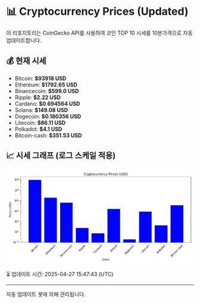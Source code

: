 
# 📊 Cryptocurrency Prices (Updated)

이 리포지토리는 CoinGecko API를 사용하여 코인 TOP 10 시세를 10분가격으로 자동 업데이트합니다.

## 💰 현재 시세
- Bitcoin: **$93918 USD**
- Ethereum: **$1792.65 USD**
- Binancecoin: **$599.0 USD**
- Ripple: **$2.22 USD**
- Cardano: **$0.694564 USD**
- Solana: **$149.08 USD**
- Dogecoin: **$0.180356 USD**
- Litecoin: **$86.11 USD**
- Polkadot: **$4.1 USD**
- Bitcoin-cash: **$351.53 USD**

## 📈 시세 그래프 (로그 스케일 적용)
![Crypto Prices](crypto_prices.png)

⏳ 업데이트 시간: 2025-04-27 15:47:43 (UTC)

---
자동 업데이트 봇에 의해 관리됩니다.
